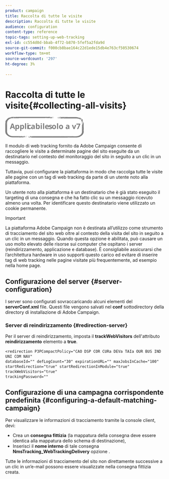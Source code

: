 ```yaml
---
product: campaign
title: Raccolta di tutte le visite
description: Raccolta di tutte le visite
audience: configuration
content-type: reference
topic-tags: setting-up-web-tracking
exl-id: cc554d0d-bbab-4f72-b870-5fef5a2fda9d
source-git-commit: f000cb8bae164c22d1ede15db4e763cf50530674
workflow-type: tm+mt
source-wordcount: '297'
ht-degree: 3%

---
```


# Raccolta di tutte le visite{#collecting-all-visits}

![](../../assets/v7-only.svg)

Il modulo di web tracking fornito da Adobe Campaign consente di raccogliere le visite a determinate pagine del sito eseguite da un destinatario nel contesto del monitoraggio del sito in seguito a un clic in un messaggio.

Tuttavia, puoi configurare la piattaforma in modo che raccolga tutte le visite alle pagine con un tag di web tracking da parte di un utente noto alla piattaforma.

Un utente noto alla piattaforma è un destinatario che è già stato eseguito il targeting di una consegna e che ha fatto clic su un messaggio ricevuto almeno una volta. Per identificare questo destinatario viene utilizzato un cookie permanente.

>[!IMPORTANT]
>
>La piattaforma Adobe Campaign non è destinata all’utilizzo come strumento di tracciamento del sito web oltre al contesto della visita del sito in seguito a un clic in un messaggio. Quando questa opzione è abilitata, può causare un uso molto elevato delle risorse sui computer che ospitano i server (reindirizzamento, applicazione e database). È consigliabile assicurarsi che l’architettura hardware in uso supporti questo carico ed evitare di inserire tag di web tracking nelle pagine visitate più frequentemente, ad esempio nella home page.

## Configurazione del server {#server-configuration}

I server sono configurati sovraccaricando alcuni elementi del **serverConf.xml** file. Questi file vengono salvati nel **conf** sottodirectory della directory di installazione di Adobe Campaign.

### Server di reindirizzamento {#redirection-server}

Per il server di reindirizzamento, imposta il **trackWebVisitors** dell&#39;attributo **reindirizzamento** elemento a **true**.

```
<redirection P3PCompactPolicy="CAO DSP COR CURa DEVa TAIa OUR BUS IND UNI COM NAV"
databaseId="" defLogCount="30" expirationURL="" maxJobsInCache="100"
startRedirection="true" startRedirectionInModule="true" trackWebVisitors="true"
trackingPassword=""
```

## Configurazione di una campagna corrispondente predefinita {#configuring-a-default-matching-campaign}

Per visualizzare le informazioni di tracciamento tramite la console client, devi:

* Crea un **consegna fittizia** (la mappatura della consegna deve essere identica alla mappatura dello schema di destinazione),
* Inserisci il **nome interno** di tale consegna **NmsTracking_WebTrackingDelivery** opzione .

Tutte le informazioni di tracciamento del sito non direttamente successive a un clic in un’e-mail possono essere visualizzate nella consegna fittizia creata.
